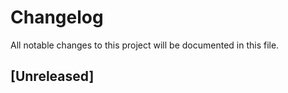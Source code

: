 # Changelog
All notable changes to this project will be documented in this file.

## [Unreleased]
<!-- generated by git-cliff -->
